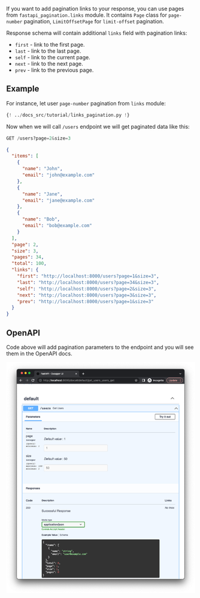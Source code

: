 If you want to add pagination links to your response, you can use pages from `fastapi_pagination.links` module.
It contains `Page` class for `page-number` pagination, `LimitOffsetPage` for `limit-offset` pagination.

Response schema will contain additional `links` field with pagination links:

* `first` - link to the first page.
* `last` - link to the last page.
* `self` - link to the current page.
* `next` - link to the next page.
* `prev` - link to the previous page.

## Example

For instance, let user `page-number` pagination from `links` module:

```py hl_lines="7"
{! ../docs_src/tutorial/links_pagination.py !}
```

Now when we will call `/users` endpoint we will get paginated data like this:

```py
GET /users?page=2&size=3
```

```json
{
  "items": [
    {
      "name": "John",
      "email": "john@example.com"
    },
    {
      "name": "Jane",
      "email": "jane@example.com"
    },
    {
      "name": "Bob",
      "email": "bob@example.com"
    }
  ],
  "page": 2,
  "size": 3,
  "pages": 34,
  "total": 100,
  "links": {
    "first": "http://localhost:8000/users?page=1&size=3",
    "last": "http://localhost:8000/users?page=34&size=3",
    "self": "http://localhost:8000/users?page=2&size=3",
    "next": "http://localhost:8000/users?page=3&size=3",
    "prev": "http://localhost:8000/users?page=1&size=3"
  }
}
```

## OpenAPI

Code above will add pagination parameters to the endpoint and you will see them in the OpenAPI docs.

![OpenAPI Result](../img/tutorials/page-number-pagination.png)
